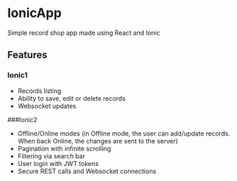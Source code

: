 # IonicApp
Simple record shop app made using React and Ionic

## Features
### Ionic1
- Records listing
- Ability to save, edit or delete records
- Websocket updates

###Ionic2
- Offline/Online modes (in Offline mode, the user can add/update records. When back Online, the changes are sent to the server)
- Pagination with infinite scrolling
- Filtering via search bar
- User login with JWT tokens
- Secure REST calls and Websocket connections
